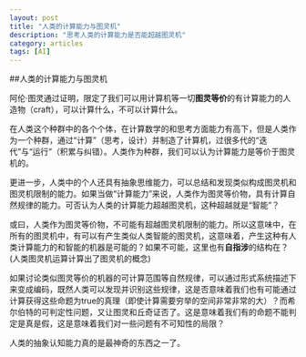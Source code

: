 ```yaml
---
layout: post
title: "人类的计算能力与图灵机"
description: "思考人类的计算能力是否能超越图灵机"
category: articles
tags: [AI]
---
```


##人类的计算能力与图灵机


阿伦·图灵通过证明，限定了我们可以用计算机等一切**图灵等价**的有计算能力的人造物（craft），可以计算什么，不可以计算什么。

在人类这个种群中的各个个体，在计算数学的和思考方面能力有高下，但是人类作为一个种群，通过“计算”（思考，设计）并制造了计算机，过很多代的“迭代”与“运行”（积累与纠错）。人类作为种群，我们可以认为计算能力是等价于图灵机的。

更进一步，人类中的个人还具有抽象思维能力，可以总结和发现类似构成图灵机和图灵机限制的能力。如果当做“计算能力”来说，人类作为图灵等价物，具有计算自然规律的能力。可否认为人类的计算能力超越图灵机，这种超越就是“智能”？

或曰，人类作为图灵等价物，不可能有超越图灵机限制的能力。所以这意味中，在所有的图灵机中，有可以有产生类似人类智能的图灵机，这意味着，产生这种有人类计算能力的和智能的机器是可能的？如果不可能，这里也有**自指涉**的结构在？(人类图灵机运算计算出了图灵机的概念)

如果讨论类似图灵等价的机器的可计算范围等自然规律，可以通过形式系统描述下来变成编码，既然人类可以发现并识别这些规律，这是否意味着我们也有可能通过计算获得这些命题为true的真理（即使计算需要穷举的空间非常非常的大）？而希尔伯特的可判定性问题，又让图灵和丘奇证否了。这是意味着我们有的命题不能判定是真是假，这是意味着我们对一些问题有不可知性的局限？

人类的抽象认知能力真的是最神奇的东西之一了。
